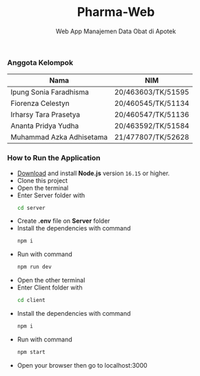<h1 align="center">
  Pharma-Web
</h1>

<p align="center">Web App Manajemen Data Obat di Apotek</p><br>

### Anggota Kelompok
| Nama                     | NIM                |
| ------------------------ | ------------------ |
| Ipung Sonia Faradhisma   | 20/463603/TK/51595 |
| Fiorenza Celestyn        | 20/460545/TK/51134 |
| Irharsy Tara Prasetya    | 20/460547/TK/51136 |
| Ananta Pridya Yudha      | 20/463592/TK/51584 |
| Muhammad Azka Adhisetama | 21/477807/TK/52628 |

### How to Run the Application

- [Download](https://nodejs.org/en/download/) and install **Node.js** version `16.15` or higher.
- Clone this project
- Open the terminal
- Enter Server folder with
  ```bash
  cd server
  ```
- Create **.env** file on **Server** folder
- Install the dependencies with command
  ```bash
  npm i
  ```
- Run with command
  ```bash
  npm run dev
  ```
- Open the other terminal
- Enter Client folder with
  ```bash
  cd client
  ```
- Install the dependencies with command
  ```bash
  npm i
  ```
- Run with command
  ```bash
  npm start
  ```
- Open your browser then go to localhost:3000